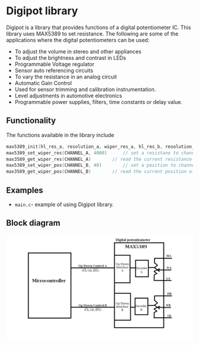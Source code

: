 # Digipot library
Digipot is a library that provides functions of a digital potentiometer IC.
This library uses MAX5389 to set resistance.
The following are some of the applications where the digital potentiometers can be used:
 - To adjust the volume in stereo and other appliances
 - To adjust the brightness and contrast in LEDs
 - Programmable Voltage regulator
 - Sensor auto referencing circuits
 - To vary the resistance in an analog circuit
 - Automatic Gain Control
 - Used for sensor trimming and calibration instrumentation.
 - Level adjustments in automotive electronics
 - Programmable power supplies, filters, time constants or delay value.
## Functionality
The functions available in the library include
```c
max5389_init(hl_res_a, resolution_a, wiper_res_a, hl_res_b, resolution_b, wiper_res_b)	// init max5389 module.
max5389_set_wiper_res(CHANNEL_A, 4000)		// set a resistane to channel A.
max3589_get_wiper_res(CHANNEL_A)		// read the current resistance of channel A.
max5389_set_wiper_pos(CHANNEL_B, 40)		// set a position to channel B
max3589_get_wiper_pos(CHANNEL_B)		// read the current position of channel B.
```
## Examples
- `main.c`- example of using Digipot library. 
## Block diagram
![Alt Text](../doc/Block_Diagram.png?raw=true)

